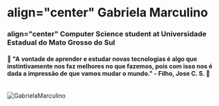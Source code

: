 <h1>align="center" Gabriela Marculino</center></h1>
<h3>align="center" Computer Science student at Universidade Estadual do Mato Grosso do Sul</h3>

<h4>🚀 "A vontade de aprender e estudar novas tecnologias é algo que instintivamente nos faz melhores no que fazemos, pois com isso nos é dada a impressão de que vamos mudar o mundo." - Filho, Jose C. S. 📖</h4>

<br/>
  <a>
    <img src="https://github-readme-stats.vercel.app/api?username=GabrielaMarculino&show_icons=true&theme=dracula&count_private=true" alt="GabrielaMarculino" />
  </a>
<br/>

<div style={flex-direction: row}>
 
</div>
